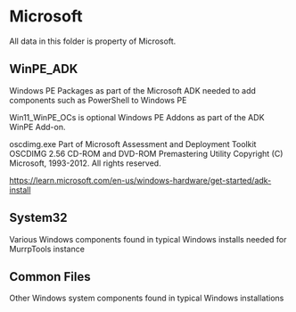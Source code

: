 # Microsoft

All data in this folder is property of Microsoft.

## WinPE_ADK
Windows PE Packages as part of the Microsoft ADK needed to add components such as PowerShell to Windows PE

Win11_WinPE_OCs is optional Windows PE Addons as part of the ADK WinPE Add-on.

oscdimg.exe
Part of Microsoft Assessment and Deployment Toolkit
OSCDIMG 2.56 CD-ROM and DVD-ROM Premastering Utility
Copyright (C) Microsoft, 1993-2012. All rights reserved.

https://learn.microsoft.com/en-us/windows-hardware/get-started/adk-install

## System32
Various Windows components found in typical Windows installs needed for MurrpTools instance

## Common Files
Other Windows system components found in typical Windows installations